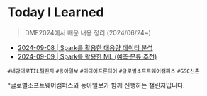 # Today I Learned

> DMF2024에서 배운 내용 정리 (2024/06/24~)

+ [2024-09-08 | Spark를 활용한 대용량 데이터 분석](https://github.com/Eunsoojoe/today-i-learned/blob/master/spark/spark-basic.md)
+ [2024-09-09 | Spark를 활용한 ML (예측·분류·추천)](https://github.com/Eunsoojoe/today-i-learned/blob/master/spark/spark-MLlib.md)



`#내맘대로TIL챌린지` `#동아일보` `#미디어프론티어` `#글로벌소프트웨어캠퍼스` `#GSC신촌`

*글로벌소프트웨어캠퍼스와 동아일보가 함께 진행하는 챌린지입니다.